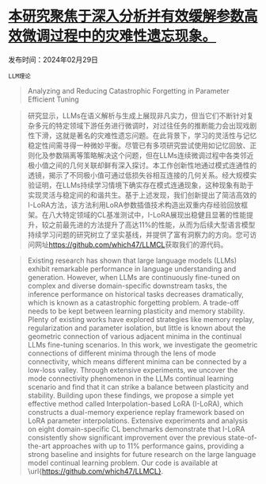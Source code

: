 # [本研究聚焦于深入分析并有效缓解参数高效微调过程中的灾难性遗忘现象。](https://arxiv.org/abs/2402.18865)

发布时间：2024年02月29日

`LLM理论`

> Analyzing and Reducing Catastrophic Forgetting in Parameter Efficient Tuning

> 研究显示，LLMs在语义解析与生成上展现非凡实力，但当它们不断针对复杂多元的特定领域下游任务进行微调时，对过往任务的推断能力会出现戏剧性下滑，这就是著名的灾难性遗忘问题。在此背景下，学习的灵活性与记忆稳定性间需寻得一种微妙平衡。尽管已有多项研究尝试使用如记忆回放、正则化及参数隔离等策略解决这个问题，但在LLMs连续微调过程中各类邻近极小值之间的几何关联却鲜有深入探讨。本工作创新性地通过模式连通性的透镜，揭示了不同极小值可通过低损失谷相互连接的几何关系。经大规模实验证明，在LLMs持续学习情境下确实存在模式连通现象，这种现象有助于实现灵活与稳定间的和谐共生。基于上述发现，我们创新提出了简洁高效的I-LoRA方法，该方法利用LoRA参数插值技术构造出双重内存经验回放框架。在八大特定领域的CL基准测试中，I-LoRA展现出稳健且显著的性能提升，较之前最先进的方法提升了高达$11\%$的性能，从而为后续大型语言模型持续学习问题的研究树立了坚实基线，并提供了富有洞察力的方向。您可访问网址<https://github.com/which47/LLMCL>获取我们的源代码。

> Existing research has shown that large language models (LLMs) exhibit remarkable performance in language understanding and generation. However, when LLMs are continuously fine-tuned on complex and diverse domain-specific downstream tasks, the inference performance on historical tasks decreases dramatically, which is known as a catastrophic forgetting problem. A trade-off needs to be kept between learning plasticity and memory stability. Plenty of existing works have explored strategies like memory replay, regularization and parameter isolation, but little is known about the geometric connection of various adjacent minima in the continual LLMs fine-tuning scenarios. In this work, we investigate the geometric connections of different minima through the lens of mode connectivity, which means different minima can be connected by a low-loss valley. Through extensive experiments, we uncover the mode connectivity phenomenon in the LLMs continual learning scenario and find that it can strike a balance between plasticity and stability. Building upon these findings, we propose a simple yet effective method called Interpolation-based LoRA (I-LoRA), which constructs a dual-memory experience replay framework based on LoRA parameter interpolations. Extensive experiments and analysis on eight domain-specific CL benchmarks demonstrate that I-LoRA consistently show significant improvement over the previous state-of-the-art approaches with up to $11\%$ performance gains, providing a strong baseline and insights for future research on the large language model continual learning problem. Our code is available at \url{https://github.com/which47/LLMCL}.